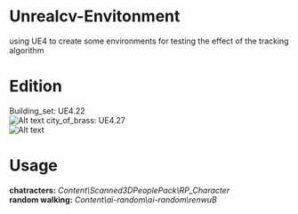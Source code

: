 # Unrealcv-Envitonment
using UE4 to create some environments for testing the effect of the tracking algorithm

# Edition
Building_set: UE4.22  
![Alt text](1697385942047.png)
city_of_brass: UE4.27  
![Alt text](1697386049847.png)

# Usage
__chatracters:__      *Content\Scanned3DPeoplePack\RP_Character*  
__random walking:__ *Content\ai-random\ai-random\renwuB*